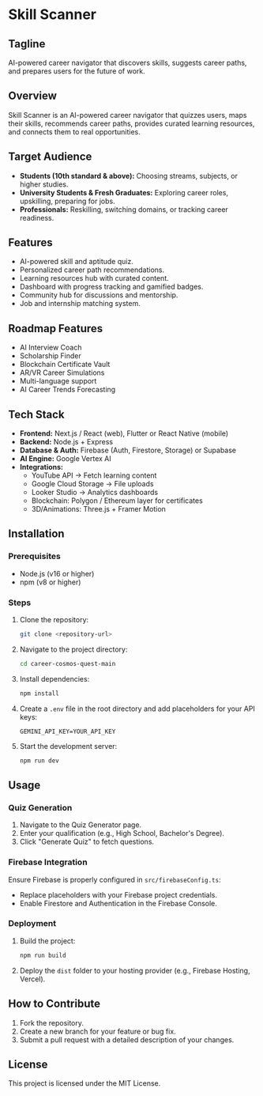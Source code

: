# Skill Scanner

## Tagline
AI-powered career navigator that discovers skills, suggests career paths, and prepares users for the future of work.

## Overview
Skill Scanner is an AI-powered career navigator that quizzes users, maps their skills, recommends career paths, provides curated learning resources, and connects them to real opportunities.

## Target Audience
- **Students (10th standard & above):** Choosing streams, subjects, or higher studies.
- **University Students & Fresh Graduates:** Exploring career roles, upskilling, preparing for jobs.
- **Professionals:** Reskilling, switching domains, or tracking career readiness.

## Features
- AI-powered skill and aptitude quiz.
- Personalized career path recommendations.
- Learning resources hub with curated content.
- Dashboard with progress tracking and gamified badges.
- Community hub for discussions and mentorship.
- Job and internship matching system.

## Roadmap Features
- AI Interview Coach
- Scholarship Finder
- Blockchain Certificate Vault
- AR/VR Career Simulations
- Multi-language support
- AI Career Trends Forecasting

## Tech Stack
- **Frontend:** Next.js / React (web), Flutter or React Native (mobile)
- **Backend:** Node.js + Express
- **Database & Auth:** Firebase (Auth, Firestore, Storage) or Supabase
- **AI Engine:** Google Vertex AI
- **Integrations:**
  - YouTube API → Fetch learning content
  - Google Cloud Storage → File uploads
  - Looker Studio → Analytics dashboards
  - Blockchain: Polygon / Ethereum layer for certificates
  - 3D/Animations: Three.js + Framer Motion

## Installation

### Prerequisites
- Node.js (v16 or higher)
- npm (v8 or higher)

### Steps
1. Clone the repository:
   ```bash
   git clone <repository-url>
   ```
2. Navigate to the project directory:
   ```bash
   cd career-cosmos-quest-main
   ```
3. Install dependencies:
   ```bash
   npm install
   ```
4. Create a `.env` file in the root directory and add placeholders for your API keys:
   ```env
   GEMINI_API_KEY=YOUR_API_KEY
   ```
5. Start the development server:
   ```bash
   npm run dev
   ```

## Usage

### Quiz Generation
1. Navigate to the Quiz Generator page.
2. Enter your qualification (e.g., High School, Bachelor's Degree).
3. Click "Generate Quiz" to fetch questions.

### Firebase Integration
Ensure Firebase is properly configured in `src/firebaseConfig.ts`:
- Replace placeholders with your Firebase project credentials.
- Enable Firestore and Authentication in the Firebase Console.

### Deployment
1. Build the project:
   ```bash
   npm run build
   ```
2. Deploy the `dist` folder to your hosting provider (e.g., Firebase Hosting, Vercel).

## How to Contribute
1. Fork the repository.
2. Create a new branch for your feature or bug fix.
3. Submit a pull request with a detailed description of your changes.

## License
This project is licensed under the MIT License.
